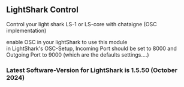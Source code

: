 ## LightShark Control
Control your light shark LS-1 or LS-core with chataigne (OSC implementation)

enable OSC in your lightShark to use this module    
in LightShark's OSC-Setup, Incoming Port should be set to 8000 and Outgoing Port to 9000 (which are the defaults settings....)   
### Latest Software-Version for LightShark is 1.5.50 (October 2024)
